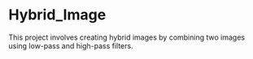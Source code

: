 # Hybrid_Image
This project involves creating hybrid images by combining two images using low-pass and high-pass filters.
